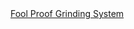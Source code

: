 <a href=" https://t.umblr.com/redirect?z=http%3A%2F%2Fbooks.google.ca%2Fbooks%3Fid%3DtvYDAAAAMBAJ%26lpg%3DPA68%26pg%3DPA68%23v%3Donepage%26q%26f%3Dfalse&amp;t=YzI1YTRhZThlMDAzY2YzN2M1OWY1NzJiNjhlYWNlODlmYWI0OGUyYyxxM3d0dHZOQg%3D%3D&amp;b=t%3AqHVAHG4mRdaot7uHHBcIRA&amp;p=https%3A%2F%2Fweekendjoiner.com%2Fpost%2F41336760622%2Ffool-proof-grinding-system&amp;m=0">
                        Fool Proof Grinding System                    </a>
